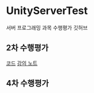 # UnityServerTest
서버 프로그래밍 과목 수행평가 깃허브 

## 2차 수행평가 
[코드](https://github.com/Cyeon/UnityServerTest/tree/main/Scripts)
[강의 노트](https://github.com/Cyeon/UnityServerTest/blob/main/UnityNote.md)

## 4차 수행평가 
